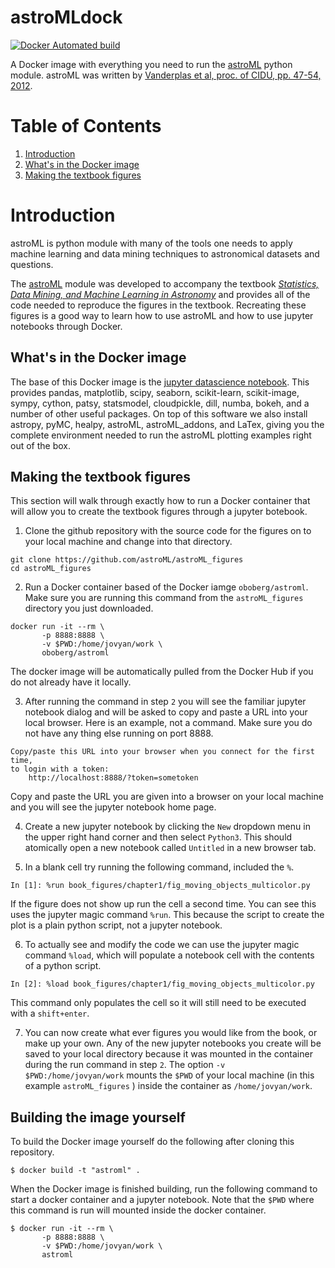 astroMLdock
=============

[![Docker Automated build](https://img.shields.io/docker/automated/oboberg/astroml.svg)](https://hub.docker.com/r/oboberg/astroml/)

A Docker image with everything you need to run the [astroML](http://www.astroml.org/) python module. astroML was written by [Vanderplas et al, proc. of CIDU, pp. 47-54,
2012](http://ieeexplore.ieee.org/document/6382200/?tp=&arnumber=6382200).

# Table of Contents
1. [Introduction](#introduction)
2. [What's in the Docker image](#whats-in-the-docker-image)
3. [Making the textbook figures](##making-the-textbook-figures)

# Introduction

astroML is python module with many of the tools
one needs to apply machine learning and data mining techniques to astronomical
datasets and questions.

The [astroML](http://www.astroml.org/) module was developed to accompany the textbook
[*Statistics, Data Mining, and Machine Learning in Astronomy*](http://www.astroml.org/index.html#textbook)
and provides all of the code needed to reproduce the figures in the textbook. Recreating
these figures is a good way to learn how to use astroML and how to use jupyter
notebooks through Docker.

## What's in the Docker image

The base of this Docker image is the [jupyter datascience notebook](https://hub.docker.com/r/jupyter/datascience-notebook/).
This provides pandas, matplotlib, scipy, seaborn, scikit-learn, scikit-image,
sympy, cython, patsy, statsmodel, cloudpickle, dill, numba, bokeh, and a number of other useful packages.
On top of this software we also install astropy, pyMC, healpy, astroML, astroML_addons,
and LaTex, giving you the complete environment needed to run the astroML plotting
examples right out of the box.

## Making the textbook figures

This section will walk through exactly how to run a Docker container that will
allow you to create the textbook figures through a jupyter botebook.

1. Clone the github repository with the source code for the figures on to your
local machine and change into that directory.
~~~
git clone https://github.com/astroML/astroML_figures
cd astroML_figures
~~~

2. Run a Docker container based of the Docker iamge `oboberg/astroml`. Make
sure you are running this command from the `astroML_figures` directory you just
downloaded.
~~~
docker run -it --rm \
       -p 8888:8888 \
       -v $PWD:/home/jovyan/work \
       oboberg/astroml
~~~
The docker image will be automatically pulled from the Docker Hub if you do not
already have it locally.

3. After running the command in step `2` you will see the familiar jupyter notebook
dialog and will be asked to copy and paste a URL into your local browser. Here
is an example, not a command. Make sure you do not have any thing else running on
port 8888.
~~~
Copy/paste this URL into your browser when you connect for the first time,
to login with a token:
    http://localhost:8888/?token=sometoken
~~~
Copy and paste the URL you are given into a browser on your local machine and you
will see the jupyter notebook home page.

4. Create a new jupyter notebook by clicking the `New` dropdown menu in the upper
right hand corner and then select `Python3`. This should atomically open
a new notebook called `Untitled` in a new browser tab.

5. In a blank cell try running the following command, included the `%`.
~~~
In [1]: %run book_figures/chapter1/fig_moving_objects_multicolor.py
~~~
If the figure does not show up run the cell a second time. You can see this
uses the jupyter magic command `%run`. This because the script to create the
plot is a plain python script, not a jupyter notebook.

6. To actually see and modify the code we can use the jupyter magic command
`%load`, which will populate a notebook cell with the contents of a python
script.
~~~
In [2]: %load book_figures/chapter1/fig_moving_objects_multicolor.py
~~~
This command only populates the cell so it will still need to be executed with
a `shift+enter`.

7. You can now create what ever figures you would like from the book, or make up
your own. Any of the new jupyter notebooks you create will be saved to your
local directory because it was mounted in the container during the run command
in step `2`. The option `-v $PWD:/home/jovyan/work` mounts the `$PWD` of your
local machine (in this example `astroML_figures` ) inside the container as
`/home/jovyan/work`.







## Building the image yourself

To build the Docker image yourself do the following after cloning this repository.

```
$ docker build -t "astroml" .
```

When the Docker image is finished building, run the following command to start
a docker container and a jupyter notebook. Note that the `$PWD` where this
command is run will mounted inside the docker container.

```
$ docker run -it --rm \
       -p 8888:8888 \
       -v $PWD:/home/jovyan/work \
       astroml
```
